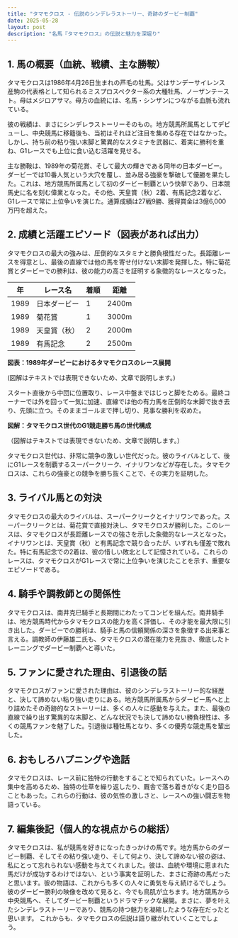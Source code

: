 ```yaml
---
title: "タマモクロス - 伝説のシンデレラストーリー、奇跡のダービー制覇"
date: 2025-05-28
layout: post
description: "名馬『タマモクロス』の伝説と魅力を深堀り"
---
```


## 1. 馬の概要（血統、戦績、主な勝鞍）

タマモクロスは1986年4月26日生まれの芦毛の牡馬。父はサンデーサイレンス産駒の代表格として知られるミスプロスペクター系の大種牡馬、ノーザンテースト。母はメジロアサマ。母方の血統には、名馬・シンザンにつながる血脈も流れている。  

彼の戦績は、まさにシンデレラストーリーそのもの。地方競馬所属馬としてデビューし、中央競馬に移籍後も、当初はそれほど注目を集める存在ではなかった。しかし、持ち前の粘り強い末脚と驚異的なスタミナを武器に、着実に勝利を重ね、G1レースでも上位に食い込む活躍を見せる。

主な勝鞍は、1989年の菊花賞、そして最大の輝きである同年の日本ダービー。ダービーでは10番人気という大穴を覆し、並み居る強豪を撃破して優勝を果たした。これは、地方競馬所属馬として初のダービー制覇という快挙であり、日本競馬史に名を刻む偉業となった。その他、天皇賞（秋）2着、有馬記念2着など、G1レースで常に上位争いを演じた。通算成績は27戦9勝、獲得賞金は3億6,000万円を超えた。


## 2. 成績と活躍エピソード（図表があれば出力）

タマモクロスの最大の強みは、圧倒的なスタミナと勝負根性だった。長距離レースを得意とし、最後の直線では他の馬を寄せ付けない末脚を発揮した。特に菊花賞とダービーでの勝利は、彼の能力の高さを証明する象徴的なレースとなった。

| 年 | レース名          | 着順 | 距離 |
|---|-----------------|-----|-----|
| 1989 | 日本ダービー      | 1   | 2400m|
| 1989 | 菊花賞          | 1   | 3000m|
| 1989 | 天皇賞（秋）    | 2   | 2000m|
| 1989 | 有馬記念        | 2   | 2500m|


**図表：1989年ダービーにおけるタマモクロスのレース展開**

(図解はテキストでは表現できないため、文章で説明します。)

スタート直後から中団に位置取り、レース中盤まではじっと脚をためる。最終コーナーでは外を回って一気に加速、直線では他の有力馬を圧倒的な末脚で抜き去り、先頭に立つ。そのままゴールまで押し切り、見事な勝利を収めた。


**図解：タマモクロス世代のG1競走勝ち馬の世代構成**

（図解はテキストでは表現できないため、文章で説明します。）

タマモクロス世代は、非常に競争の激しい世代だった。彼のライバルとして、後にG1レースを制覇するスーパークリーク、イナリワンなどが存在した。タマモクロスは、これらの強豪との競争を勝ち抜くことで、その実力を証明した。


## 3. ライバル馬との対決

タマモクロスの最大のライバルは、スーパークリークとイナリワンであった。スーパークリークとは、菊花賞で直接対決し、タマモクロスが勝利した。このレースは、タマモクロスが長距離レースでの強さを示した象徴的なレースとなった。イナリワンとは、天皇賞（秋）と有馬記念で競り合ったが、いずれも僅差で敗れた。特に有馬記念での2着は、彼の惜しい敗北として記憶されている。これらのレースは、タマモクロスがG1レースで常に上位争いを演じたことを示す、重要なエピソードである。


## 4. 騎手や調教師との関係性

タマモクロスは、南井克巳騎手と長期間にわたってコンビを組んだ。南井騎手は、地方競馬時代からタマモクロスの能力を高く評価し、その才能を最大限に引き出した。ダービーでの勝利は、騎手と馬の信頼関係の深さを象徴する出来事と言える。調教師の伊藤雄二氏も、タマモクロスの潜在能力を見抜き、徹底したトレーニングでダービー制覇へと導いた。


## 5. ファンに愛された理由、引退後の話

タマモクロスがファンに愛された理由は、彼のシンデレラストーリー的な経歴と、決して諦めない粘り強い走りにある。地方競馬所属馬からダービー馬へと上り詰めたその奇跡的なストーリーは、多くの人々に感動を与えた。また、最後の直線で繰り出す驚異的な末脚と、どんな状況でも決して諦めない勝負根性は、多くの競馬ファンを魅了した。引退後は種牡馬となり、多くの優秀な競走馬を輩出した。


## 6. おもしろハプニングや逸話

タマモクロスは、レース前に独特の行動をすることで知られていた。レースへの集中を高めるため、独特の仕草を繰り返したり、厩舎で落ち着きがなく走り回ることもあった。これらの行動は、彼の気性の激しさと、レースへの強い闘志を物語っている。


## 7. 編集後記（個人的な視点からの総括）

タマモクロスは、私が競馬を好きになったきっかけの馬です。地方馬からのダービー制覇、そしてその粘り強い走り、そして何より、決して諦めない彼の姿は、私にとって忘れられない感動を与えてくれました。彼は、血統や環境に恵まれた馬だけが成功するわけではない、という事実を証明した、まさに奇跡の馬だったと思います。彼の物語は、これからも多くの人々に勇気を与え続けるでしょう。  彼のダービー勝利の映像を改めて見ると、今でも鳥肌が立ちます。地方競馬から中央競馬へ、そしてダービー制覇というドラマチックな展開。まさに、夢を叶えたシンデレラストーリーであり、競馬の持つ魅力を凝縮したような存在だったと思います。  これからも、タマモクロスの伝説は語り継がれていくことでしょう。
